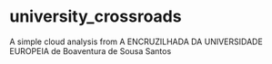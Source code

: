 # university_crossroads
A simple cloud analysis from A ENCRUZILHADA DA UNIVERSIDADE EUROPEIA de Boaventura de Sousa Santos
